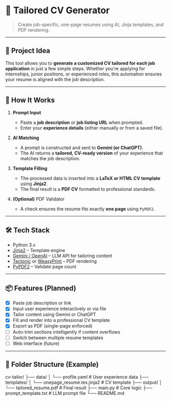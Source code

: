 # 🧠 Tailored CV Generator

> Create job-specific, one-page resumes using AI, Jinja templates, and PDF rendering.

---

## 🚀 Project Idea

This tool allows you to **generate a customized CV tailored for each job application** in just a few simple steps. Whether you're applying for internships, junior positions, or experienced roles, this automation ensures your resume is aligned with the job description.

---

## 🧭 How It Works

1. **Prompt Input**
   - Paste a **job description** or **job listing URL** when prompted.
   - Enter your **experience details** (either manually or from a saved file).

2. **AI Matching**
   - A prompt is constructed and sent to **Gemini (or ChatGPT)**.
   - The AI returns a **tailored, CV-ready version** of your experience that matches the job description.

3. **Template Filling**
   - The processed data is inserted into a **LaTeX or HTML CV template** using **Jinja2**.
   - The final result is a **PDF CV** formatted to professional standards.

4. **(Optional)** PDF Validator
   - A check ensures the resume fits exactly **one page** using `PyPDF2`.

---

## 🛠️ Tech Stack

- Python 3.x
- [Jinja2](https://jinja.palletsprojects.com/) – Template engine
- [Gemini / OpenAI](https://platform.openai.com/) – LLM API for tailoring content
- [Tectonic](https://tectonic-typesetting.github.io/) or [WeasyPrint](https://weasyprint.org/) – PDF rendering
- [PyPDF2](https://pypi.org/project/PyPDF2/) – Validate page count

---

## 📦 Features (Planned)

- [x] Paste job description or link
- [x] Input user experience interactively or via file
- [x] Tailor content using Gemini or ChatGPT
- [x] Fill and render into a professional CV template
- [x] Export as PDF (single-page enforced)
- [ ] Auto-trim sections intelligently if content overflows
- [ ] Switch between multiple resume templates
- [ ] Web interface (future)

---

## 📁 Folder Structure (Example)

cv-tailor/
├── data/
│ └── profile.yaml # User experience data
├── templates/
│ └── onepage_resume.tex.jinja2 # CV template
├── output/
│ └── tailored_resume.pdf # Final result
├── main.py # Core logic
├── prompt_template.txt # LLM prompt file
└── README.md
